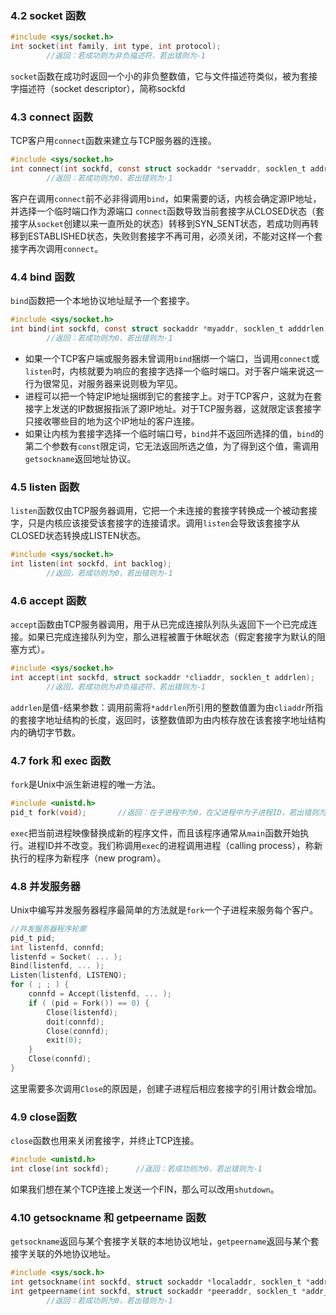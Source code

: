 <!--
 * @Author: Phyleoly Phyleoly@gmail.com
 * @Date: 2024-06-14 16:17:41
 * @LastEditTime: 2024-06-14 18:06:24
 * @Description: 
 * 
 * Copyright (c) 2024 by Phyeloly, All Rights Reserved. 
-->
### 4.2 socket 函数
~~~C
#include <sys/socket.h>
int socket(int family, int type, int protocol);
        //返回：若成功则为非负描述符，若出错则为-1
~~~
`socket`函数在成功时返回一个小的非负整数值，它与文件描述符类似，被为套接字描述符（socket descriptor），简称sockfd

### 4.3 connect 函数
TCP客户用`connect`函数来建立与TCP服务器的连接。
~~~C
#include <sys/socket.h>
int connect(int sockfd, const struct sockaddr *servaddr, socklen_t addrlen)
        //返回：若成功则为0，若出错则为-1
~~~
客户在调用`connect`前不必非得调用`bind`，如果需要的话，内核会确定源IP地址，并选择一个临时端口作为源端口
`connect`函数导致当前套接字从CLOSED状态（套接字从`socket`创建以来一直所处的状态）转移到SYN_SENT状态，若成功则再转移到ESTABLISHED状态，失败则套接字不再可用，必须关闭，不能对这样一个套接字再次调用`connect`。

### 4.4 bind 函数
`bind`函数把一个本地协议地址赋予一个套接字。
~~~C
#include <sys/socket.h>
int bind(int sockfd, const struct sockaddr *myaddr, socklen_t adddrlen)
        //返回：若成功则为0，若出错则为-1
~~~
- 如果一个TCP客户端或服务器未曾调用`bind`捆绑一个端口，当调用`connect`或`listen`时，内核就要为响应的套接字选择一个临时端口。对于客户端来说这一行为很常见，对服务器来说则极为罕见。
- 进程可以把一个特定IP地址捆绑到它的套接字上。对于TCP客户，这就为在套接字上发送的IP数据报指派了源IP地址。对于TCP服务器，这就限定该套接字只接收哪些目的地为这个IP地址的客户连接。
- 如果让内核为套接字选择一个临时端口号，`bind`并不返回所选择的值，`bind`的第二个参数有`const`限定词，它无法返回所选之值，为了得到这个值，需调用`getsockname`返回地址协议。

### 4.5 listen 函数
`listen`函数仅由TCP服务器调用，它把一个未连接的套接字转换成一个被动套接字，只是内核应该接受该套接字的连接请求。调用`listen`会导致该套接字从CLOSED状态转换成LISTEN状态。
~~~C
#include <sys/socket.h>
int listen(int sockfd, int backlog);
        //返回，若成功则为0，若出错则为-1
~~~

### 4.6 accept 函数
`accept`函数由TCP服务器调用，用于从已完成连接队列队头返回下一个已完成连接。如果已完成连接队列为空，那么进程被置于休眠状态（假定套接字为默认的阻塞方式）。
~~~C
#include <sys/socket.h>
int accept(int sockfd, struct sockaddr *cliaddr, socklen_t addrlen);
        //返回，若成功则为非负描述符，若出错则为-1
~~~
`addrlen`是值-结果参数：调用前需将`*addrlen`所引用的整数值置为由`cliaddr`所指的套接字地址结构的长度，返回时，该整数值即为由内核存放在该套接字地址结构内的确切字节数。

### 4.7 fork 和 exec 函数
`fork`是Unix中派生新进程的唯一方法。
~~~C
#include <unistd.h>
pid_t fork(void);       //返回：在子进程中为0，在父进程中为子进程ID，若出错则为-1
~~~

`exec`把当前进程映像替换成新的程序文件，而且该程序通常从`main`函数开始执行。进程ID并不改变。我们称调用`exec`的进程调用进程（calling process），称新执行的程序为新程序（new program）。

### 4.8 并发服务器
Unix中编写并发服务器程序最简单的方法就是`fork`一个子进程来服务每个客户。
~~~C
//并发服务器程序轮廓
pid_t pid;
int listenfd, connfd;
listenfd = Socket( ... );
Bind(listenfd, ... );
Listen(listenfd, LISTENQ);
for ( ; ; ) {
    connfd = Accept(listenfd, ... );
    if ( (pid = Fork()) == 0) {
        Close(listenfd);
        doit(connfd);
        Close(connfd);
        exit(0);
    }
    Close(connfd);
}
~~~
这里需要多次调用`Close`的原因是，创建子进程后相应套接字的引用计数会增加。

### 4.9 close函数
`close`函数也用来关闭套接字，并终止TCP连接。
~~~C
#include <unistd.h>
int close(int sockfd);      //返回：若成功则为0，若出错则为-1
~~~
如果我们想在某个TCP连接上发送一个FIN，那么可以改用`shutdown`。

### 4.10 getsockname 和 getpeername 函数
`getsockname`返回与某个套接字关联的本地协议地址，`getpeername`返回与某个套接字关联的外地协议地址。
~~~C
#include <sys/sock.h>
int getsockname(int sockfd, struct sockaddr *localaddr, socklen_t *addr_len);
int getpeername(int sockfd, struct sockaddr *peeraddr, socklen_t *addr_len);
        //返回：若成功则为0，若出错则为-1
~~~
